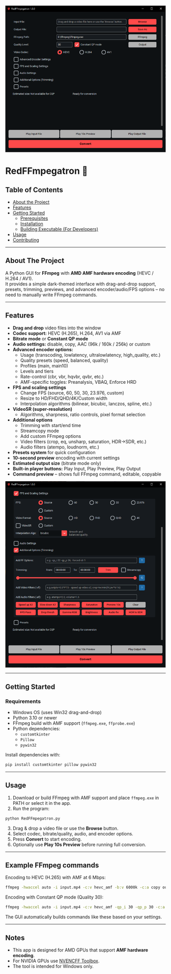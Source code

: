 ![rff-mainwindow_start](screenshots/rff-mainwindow_start.png)

# RedFFmpegatron 🚀

## Table of Contents
- [About the Project](#about-the-project)
- [Features](#features)
- [Getting Started](#getting-started)
  - [Prerequisites](#prerequisites)
  - [Installation](#installation)
  - [Building Executable (For Developers)](#building-executable-for-developers)
- [Usage](#usage)
- [Contributing](#contributing)

---

## About The Project

A Python GUI for **FFmpeg** with **AMD AMF hardware encoding** (HEVC / H.264 / AV1).  
It provides a simple dark-themed interface with drag-and-drop support, presets, trimming, previews, and advanced encoder/audio/FPS options – no need to manually write FFmpeg commands.

---

## Features

- **Drag and drop** video files into the window
- **Codec support:** HEVC (H.265), H.264, AV1 via AMF
- **Bitrate mode** or **Constant QP mode**
- **Audio settings:** disable, copy, AAC (96k / 160k / 256k) or custom
- **Advanced encoder options:**
  - Usage (transcoding, lowlatency, ultralowlatency, high_quality, etc.)
  - Quality presets (speed, balanced, quality)
  - Profiles (main, main10)
  - Levels and tiers
  - Rate-control (cbr, vbr, hqvbr, qvbr, etc.)
  - AMF-specific toggles: Preanalysis, VBAQ, Enforce HRD
- **FPS and scaling settings**
  - Change FPS (source, 60, 50, 30, 23.976, custom)
  - Resize to HD/FHD/QHD/4K/Custom width
  - Interpolation algorithms (bilinear, bicubic, lanczos, spline, etc.)
- **VideoSR (super-resolution)**
  - Algorithms, sharpness, ratio controls, pixel format selection
- **Additional options**
  - Trimming with start/end time
  - Streamcopy mode
  - Add custom FFmpeg options
  - Video filters (crop, eq, unsharp, saturation, HDR→SDR, etc.)
  - Audio filters (atempo, loudnorm, etc.)
- **Presets system** for quick configuration
- **10-second preview** encoding with current settings
- **Estimated output size** (bitrate mode only)
- **Built-in player buttons:** Play Input, Play Preview, Play Output
- **Command preview** – shows full FFmpeg command, editable, copyable

![rff-mainwindow_start](screenshots/rff-mainwindow_settings.png)

---

## Getting Started

### Requirements

- Windows OS (uses Win32 drag-and-drop)
- Python 3.10 or newer
- FFmpeg build with AMF support (`ffmpeg.exe`, `ffprobe.exe`)
- Python dependencies:
  - `customtkinter`
  - `Pillow`
  - `pywin32`

Install dependencies with:

```bash
pip install customtkinter pillow pywin32
```

---

## Usage

1. Download or build FFmpeg with AMF support and place `ffmpeg.exe` in PATH or select it in the app.
2. Run the program:

```bash
python RedFFmpegatron.py
```

3. Drag & drop a video file or use the **Browse** button.
4. Select codec, bitrate/quality, audio, and encoder options.
5. Press **Convert** to start encoding.
6. Optionally use **Play 10s Preview** before running full conversion.

---

## Example FFmpeg commands

Encoding to HEVC (H.265) with AMF at 6 Mbps:

```bash
ffmpeg -hwaccel auto -i input.mp4 -c:v hevc_amf -b:v 6000k -c:a copy output_hevc.mp4
```

Encoding with Constant QP mode (Quality 30):

```bash
ffmpeg -hwaccel auto -i input.mp4 -c:v hevc_amf -qp_i 30 -qp_p 30 -c:a copy output_cqp.mp4
```

The GUI automatically builds commands like these based on your settings.

---

## Notes

- This app is designed for AMD GPUs that support **AMF hardware encoding**.
- For NVIDIA GPUs use [NVENCFF Toolbox](https://gitlab.com/hadoukez/nvencff-toolbox).
- The tool is intended for Windows only.
